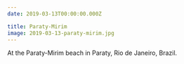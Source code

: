 ```yaml
---
date: 2019-03-13T00:00:00.000Z

title: Paraty-Mirim
image: 2019-03-13-paraty-mirim.jpg
---
```


At the Paraty-Mirim beach in Paraty, Rio de Janeiro, Brazil.
